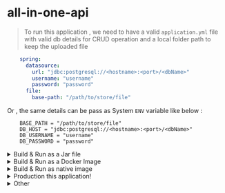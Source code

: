 # all-in-one-api

> To run this application , we need to have a valid `application.yml` file with valid db details for CRUD operation and a local folder path to keep the uploaded file

```yaml
    spring:
      datasource:
        url: "jdbc:postgresql://<hostname>:<port>/<dbName>"
        username: "username"
        password: "password"
      file:
        base-path: "/path/to/store/file"
```

Or , the same details can be pass as System `ENV` variable like below :

```shell
    BASE_PATH = "/path/to/store/file"
    DB_HOST = "jdbc:postgresql://<hostname>:<port>/<dbName>"
    DB_USERNAME = "username"
    DB_PASSWORD = "password"
```

<details>
  <summary>Build & Run as a Jar file</summary>

  > Make sure Java is installed on the machine you are trying to run this
  
  ```shell
    ./mvnw clean install

    # TO RUN
    java -jar target/all-in-one-api-0.0.1-SNAPSHOT.jar
  ```
</details>

<details>
  <summary>Build & Run as a Docker Image</summary>

  > Make sure Java is installed on the machine you are trying to run this

  ```shell
    ./mvnw spring-boot:build-image -Dspring-boot.build-image.imageName=all-in-one-api:0.0.1-SNAPSHOT
    
    # To RUN
    docker run -p 8080:8080 all-in-one-api:0.0.1-SNAPSHOT
  ```
</details>

<details>
  <summary>Build & Run as native image</summary>
  
  > Make sure you have GraalVm Jdk distro installed on the machine you are trying to run this.
  
  > This are native to OS. Meaning creating a native executable for Linux can be run Linux without any Jdk or Jre. same apply for Windows OS and Mac OS.

  ```shell
    ./mvnw native:compile -Pnative
    
    # TO RUN
    ./target/all-in-one-api
  ```
</details>


<details>
  <summary>Production this application!</summary>
    
  # Production this application (as .jar)
    
  > Make sure you need to have CI/CD pipeline to build and deploy the application to the cloud or on-prem. 
    
  ### Necessary Infrastructure  
    
    - Virtual Machine (VM) or Cloud Instance.
    
    - Make sure you have JRE installed in the VM.
    
    - File Storage (shared storage recommended for multiple instances)
    
    - Database (PostgreSQL)
    
    - Application Load Balancer (If we have multiple instances)
    
  > To run the jar file we need to have some Environment variable or the configuration file set up in the Instance (VM) : 
    
    If we are interested to have the Environment variable , The details are as follows:
    
    ```shell
      BASE_PATH = "/path/to/store/file"
      DB_HOST = "jdbc:postgresql://<hostname>:<port>/<dbName>"
      DB_USERNAME = "username"
      DB_PASSWORD = "password"
    ```
    then run the jar file as follows:
    
    ```shell
      # Download the latest release from this repository release section.
      java -jar -Dspring.datasource.url=${DB_HOST} -Dspring.datasource.username=${DB_USERNAME} -Dspring.datasource.password=${DB_PASSWORD} -Dspring.file.base-path=${BASE_PATH} all-in-one-api-<VERSION>.jar
      #OR
      java -jar all-in-one-api-<VERSION>.jar
    ```
    
    If we want to provide the configuration file insted of Environment variable `application.yml` then the content of the file should be as follows:
    
    - make sure you need to have a folder called `/config` near to the jar file (like below tree structure)
    
    - keep the `application.yml` file inside the /config folder
    
    ```shell
    .
    ├── all-in-one-1.0.18.jar
    └── config
        └── application.yml
    ```
    
    - The content of the `application.yml` file should be as follows:
    
    ```yaml
    spring:
      datasource:
        url: "jdbc:postgresql://<hostname>:<port>/<dbName>"
        username: "username"
        password: "password"
      file:
        base-path: "/path/to/store/file"
    ```
    then run the jar file as follows:
    
    ```shell
    # Download the latest release from this repository release section.
    java -jar all-in-one-api-<VERSION>.jar --spring.config.location=classpath:/config/application.yml
    #OR
    java -jar all-in-one-api-<VERSION>.jar
    ```
</details>



<details>
  <summary>Other</summary>
  
  - Inspired from spring security [csrf](https://docs.spring.io/spring-security/reference/servlet/exploits/csrf.html#csrf-components) token usage guide

</details>
